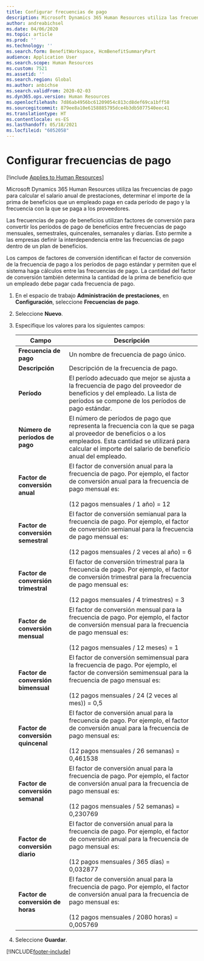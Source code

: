```yaml
---
title: Configurar frecuencias de pago
description: Microsoft Dynamics 365 Human Resources utiliza las frecuencias de pago para calcular el salario anual de prestaciones, determinar el importe de la prima de beneficios que un empleado paga en cada período de pago y la frecuencia con la que se paga a los proveedores.
author: andreabichsel
ms.date: 04/06/2020
ms.topic: article
ms.prod: ''
ms.technology: ''
ms.search.form: BenefitWorkspace, HcmBenefitSummaryPart
audience: Application User
ms.search.scope: Human Resources
ms.custom: 7521
ms.assetid: ''
ms.search.region: Global
ms.author: anbichse
ms.search.validFrom: 2020-02-03
ms.dyn365.ops.version: Human Resources
ms.openlocfilehash: 7d86ab4956bc61209054c813cd8def69ca1bff58
ms.sourcegitcommit: 879ee8a10e6158885795dce4b3db5077540eec41
ms.translationtype: HT
ms.contentlocale: es-ES
ms.lasthandoff: 05/18/2021
ms.locfileid: "6052058"
---
```

# <a name="set-up-payment-frequencies"></a>Configurar frecuencias de pago

[!include [Applies to Human Resources](../includes/applies-to-hr.md)]

Microsoft Dynamics 365 Human Resources utiliza las frecuencias de pago para calcular el salario anual de prestaciones, determinar el importe de la prima de beneficios que un empleado paga en cada período de pago y la frecuencia con la que se paga a los proveedores.

Las frecuencias de pago de beneficios utilizan factores de conversión para convertir los períodos de pago de beneficios entre frecuencias de pago mensuales, semestrales, quincenales, semanales y diarias. Esto permite a las empresas definir la interdependencia entre las frecuencias de pago dentro de un plan de beneficios.

Los campos de factores de conversión identifican el factor de conversión de la frecuencia de pago a los períodos de pago estándar y permiten que el sistema haga cálculos entre las frecuencias de pago. La cantidad del factor de conversión también determina la cantidad de la prima de beneficio que un empleado debe pagar cada frecuencia de pago.

1. En el espacio de trabajo **Administración de prestaciones**, en **Configuración**, seleccione **Frecuencias de pago**.

2. Seleccione **Nuevo**.

3. Especifique los valores para los siguientes campos:

   | Campo | Descripción |
   | --- | --- |
   | **Frecuencia de pago** | Un nombre de frecuencia de pago único. |
   | **Descripción** | Descripción de la frecuencia de pago. |
   | **Período** | El período adecuado que mejor se ajusta a la frecuencia de pago del proveedor de beneficios y del empleado. La lista de períodos se compone de los períodos de pago estándar. |
   | **Número de períodos de pago** | El número de períodos de pago que representa la frecuencia con la que se paga al proveedor de beneficios o a los empleados. Esta cantidad se utilizará para calcular el importe del salario de beneficio anual del empleado. |
   | **Factor de conversión anual** | El factor de conversión anual para la frecuencia de pago. Por ejemplo, el factor de conversión anual para la frecuencia de pago mensual es: </br></br>(12 pagos mensuales / 1 año) = 12 |
   | **Factor de conversión semestral** | El factor de conversión semianual para la frecuencia de pago. Por ejemplo, el factor de conversión semianual para la frecuencia de pago mensual es: </br></br>(12 pagos mensuales / 2 veces al año) = 6 |
   | **Factor de conversión trimestral** | El factor de conversión trimestral para la frecuencia de pago. Por ejemplo, el factor de conversión trimestral para la frecuencia de pago mensual es: </br></br>(12 pagos mensuales / 4 trimestres) = 3 |
   | **Factor de conversión mensual** | El factor de conversión mensual para la frecuencia de pago. Por ejemplo, el factor de conversión mensual para la frecuencia de pago mensual es: </br></br>(12 pagos mensuales / 12 meses) = 1 |
   | **Factor de conversión bimensual** | El factor de conversión semimensual para la frecuencia de pago. Por ejemplo, el factor de conversión semimensual para la frecuencia de pago mensual es: </br></br>(12 pagos mensuales / 24 (2 veces al mes)) = 0,5 | 
   | **Factor de conversión quincenal** | El factor de conversión anual para la frecuencia de pago. Por ejemplo, el factor de conversión anual para la frecuencia de pago mensual es: </br></br>(12 pagos mensuales / 26 semanas) = 0,461538 |
   | **Factor de conversión semanal** | El factor de conversión anual para la frecuencia de pago. Por ejemplo, el factor de conversión anual para la frecuencia de pago mensual es: </br></br>(12 pagos mensuales / 52 semanas) = 0,230769 |
   | **Factor de conversión diario** | El factor de conversión anual para la frecuencia de pago. Por ejemplo, el factor de conversión anual para la frecuencia de pago mensual es: </br></br>(12 pagos mensuales / 365 días) = 0,032877 |
   | **Factor de conversión de horas** | El factor de conversión anual para la frecuencia de pago. Por ejemplo, el factor de conversión anual para la frecuencia de pago mensual es: </br></br>(12 pagos mensuales / 2080 horas) = 0,005769

4. Seleccione **Guardar**. 


[!INCLUDE[footer-include](../includes/footer-banner.md)]